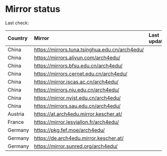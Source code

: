 <script src="./time.js"></script>
# Mirror status
Last check: <script type="text/javascript">localize(1702214331.2448664);</script>

|Country|Mirror|Last update|
|:------|:-----|:----------|
|China|https://mirrors.tuna.tsinghua.edu.cn/arch4edu/|<script type="text/javascript">localize(1702189906);</script>|
|China|https://mirrors.aliyun.com/arch4edu/|<script type="text/javascript">localize(1702189906);</script>|
|China|https://mirrors.bfsu.edu.cn/arch4edu/|<script type="text/javascript">localize(1702189906);</script>|
|China|https://mirrors.cernet.edu.cn/arch4edu/|<script type="text/javascript">localize(1702189906);</script>|
|China|https://mirror.iscas.ac.cn/arch4edu/|<script type="text/javascript">localize(1702189906);</script>|
|China|https://mirrors.nju.edu.cn/arch4edu/|<script type="text/javascript">localize(1702146645);</script>|
|China|https://mirror.nyist.edu.cn/arch4edu/|<script type="text/javascript">localize(1702189906);</script>|
|China|https://mirrors.sau.edu.cn/arch4edu/|<script type="text/javascript">localize(1702189906);</script>|
|Austria|https://at.arch4edu.mirror.kescher.at/|<script type="text/javascript">localize(1702189906);</script>|
|France|https://mirror.lesviallon.fr/arch4edu/|<script type="text/javascript">localize(1702146645);</script>|
|Germany|https://pkg.fef.moe/arch4edu/|<script type="text/javascript">localize(1702189906);</script>|
|Germany|https://de.arch4edu.mirror.kescher.at/|<script type="text/javascript">localize(1702189906);</script>|
|Germany|https://mirror.sunred.org/arch4edu/|<script type="text/javascript">localize(1702189906);</script>|

<script src="./tablefilter/tablefilter.js"></script>
<script src="./table.js"></script>